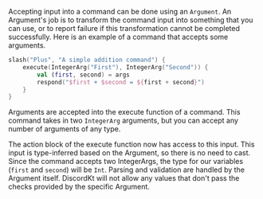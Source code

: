 Accepting input into a command can be done using an `Argument`. An Argument's job is to transform the command input into something that you can use, or to report failure if this transformation cannot be completed successfully. Here is an example of a command that accepts some arguments.

```kotlin
slash("Plus", "A simple addition command") {
    execute(IntegerArg("First"), IntegerArg("Second")) {
        val (first, second) = args
        respond("$first + $second = ${first + second}")
    }
}
```

Arguments are accepted into the execute function of a command. This command takes in two `IntegerArg` arguments, but you can accept any number of arguments of any type.

The action block of the execute function now has access to this input. This input is type-inferred based on the Argument, so there is no need to cast. Since the command accepts two IntegerArgs, the type for our variables (`first` and `second`) will be `Int`. Parsing and validation are handled by the Argument itself. DiscordKt will not allow any values that don't pass the checks provided by the specific Argument.
